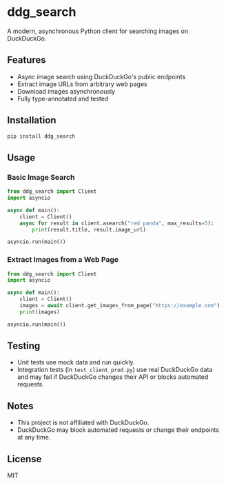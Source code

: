 # ddg_search

A modern, asynchronous Python client for searching images on DuckDuckGo.

## Features
- Async image search using DuckDuckGo's public endpoints
- Extract image URLs from arbitrary web pages
- Download images asynchronously
- Fully type-annotated and tested

## Installation
```bash
pip install ddg_search
```

## Usage

### Basic Image Search
```python
from ddg_search import Client
import asyncio

async def main():
    client = Client()
    async for result in client.asearch("red panda", max_results=5):
        print(result.title, result.image_url)

asyncio.run(main())
```

### Extract Images from a Web Page
```python
from ddg_search import Client
import asyncio

async def main():
    client = Client()
    images = await client.get_images_from_page("https://example.com")
    print(images)

asyncio.run(main())
```

## Testing
- Unit tests use mock data and run quickly.
- Integration tests (in `test_client_prod.py`) use real DuckDuckGo data and may fail if DuckDuckGo changes their API or blocks automated requests.

## Notes
- This project is not affiliated with DuckDuckGo.
- DuckDuckGo may block automated requests or change their endpoints at any time.

## License
MIT
